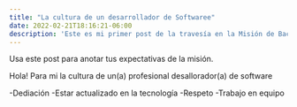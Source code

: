 ```yaml
---
title: "La cultura de un desarrollador de Softwaree"
date: 2022-02-21T18:16:21-06:00
description: 'Este es mi primer post de la travesía en la Misión de Backend con Node JS de Launch X.'
---
```


Usa este post para anotar tus expectativas de la misión.

Hola!
Para mi la cultura de un(a) profesional desallorador(a) de software

-Dediación
-Estar actualizado en la tecnología
-Respeto
-Trabajo en equipo
